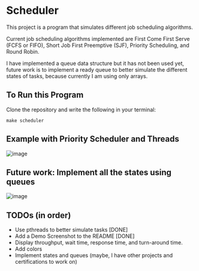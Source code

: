 # Scheduler
This project is a program that simulates different job scheduling algorithms. 

Current job scheduling algorithms implemented are First Come First Serve (FCFS or FIFO), Short Job First Preemptive (SJF), Priority Scheduling, and Round Robin.

I have implemented a queue data structure but it has not been used yet, future work is to implement a ready queue to better simulate the different states of tasks, because currently I am using only arrays.

## To Run this Program
Clone the repository and write the following in your terminal:
```
make scheduler
```

## Example with Priority Scheduler and Threads
![image](https://github.com/user-attachments/assets/8e923a66-e908-4b06-b935-8ce3b4126f5e)

## Future work: Implement all the states using queues
![image](https://github.com/user-attachments/assets/147399d2-f6c6-4f5d-bf1d-4541ccbe5113)

## TODOs (in order)
- Use pthreads to better simulate tasks [DONE]
- Add a Demo Screenshot to the README [DONE]
- Display throughput, wait time, response time, and turn-around time.
- Add colors
- Implement states and queues (maybe, I have other projects and certifications to work on)
